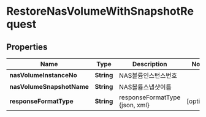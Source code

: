 
# RestoreNasVolumeWithSnapshotRequest

## Properties
Name | Type | Description | Notes
------------ | ------------- | ------------- | -------------
**nasVolumeInstanceNo** | **String** | NAS볼륨인스턴스번호 | 
**nasVolumeSnapshotName** | **String** | NAS볼륨스냅샷이름 | 
**responseFormatType** | **String** | responseFormatType {json, xml} |  [optional]



